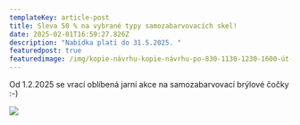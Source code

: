 ```yaml
---
templateKey: article-post
title: Sleva 50 % na vybrané typy samozabarvovacích skel!
date: 2025-02-01T16:59:27.826Z
description: "Nabídka platí do 31.5.2025. "
featuredpost: true
featuredimage: /img/kopie-návrhu-kopie-návrhu-po-830-1130-1230-1600-út-830-1130-1230-1600-st-830-1130-1230-1700-čt-1230-1700-pá-830-1130-1230-1500-so-po-telefonické-domluvě.png
---
```

Od 1.2.2025 se vrací oblíbená jarní akce na samozabarvovací brýlové čočky :-) 

![](/img/akce-transition-2.png)